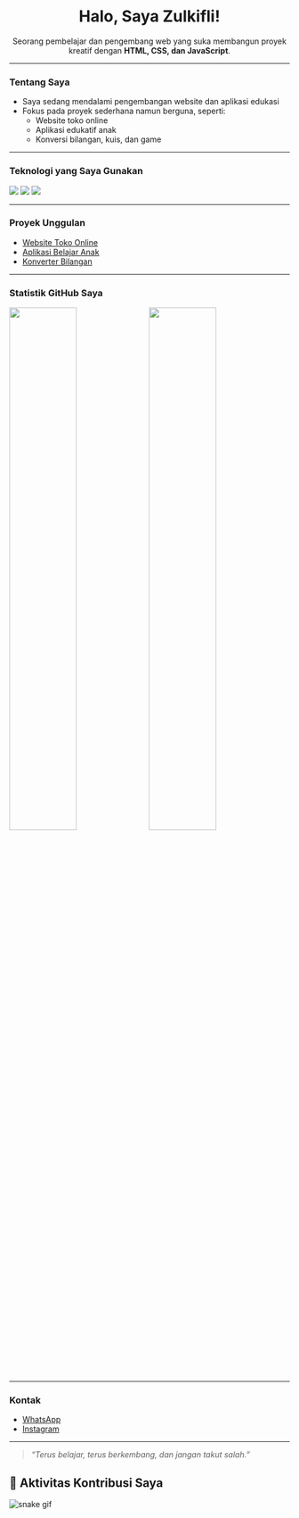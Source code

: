 
<h1 align="center">Halo, Saya Zulkifli!</h1>

<p align="center">
  Seorang pembelajar dan pengembang web yang suka membangun proyek kreatif dengan <b>HTML, CSS, dan JavaScript</b>.
</p>

---

### Tentang Saya

- Saya sedang mendalami pengembangan website dan aplikasi edukasi
- Fokus pada proyek sederhana namun berguna, seperti:
  - Website toko online
  - Aplikasi edukatif anak
  - Konversi bilangan, kuis, dan game

---

### Teknologi yang Saya Gunakan
<p>
  <img src="https://img.shields.io/badge/HTML-E34F26?style=flat&logo=html5&logoColor=white"/>
  <img src="https://img.shields.io/badge/CSS-1572B6?style=flat&logo=css3&logoColor=white"/>
  <img src="https://img.shields.io/badge/JavaScript-F7DF1E?style=flat&logo=javascript&logoColor=black"/>
</p>

---

### Proyek Unggulan
- [Website Toko Online](https://github.com/Zulkifli09791/website-toko)
- [Aplikasi Belajar Anak](https://github.com/Zulkifli09791/aplikasi-anak)
- [Konverter Bilangan](https://github.com/Zulkifli09791/konversi-bilangan)

---

### Statistik GitHub Saya

<p>
  <img src="https://github-readme-stats.vercel.app/api?username=Zulkifli09791&show_icons=true&theme=radical" width="49%"/>
  <img src="https://github-readme-stats.vercel.app/api/top-langs/?username=Zulkifli09791&layout=compact&theme=radical" width="49%"/>
</p>

---

### Kontak

- [WhatsApp](https://wa.me/628XXXXXXXXXX)
- [Instagram](https://instagram.com/zulkifli_145)


---

> *“Terus belajar, terus berkembang, dan jangan takut salah.”*

## 🐍 Aktivitas Kontribusi Saya

![snake gif](https://github.com/Zulkifli09791/Zulkifli09791/blob/output/github-contribution-grid-snake.svg)
